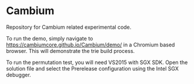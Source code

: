 # Cambium
Repository for Cambium related experimental code.

To run the demo, simply navigate to https://cambiumcore.github.io/Cambium/demo/ in a Chromium based browser. This will demonstrate the trie build process.

To run the permutation test, you will need VS2015 with SGX SDK. Open the solution file and select the Prerelease configuration using the Intel SGX debugger.
